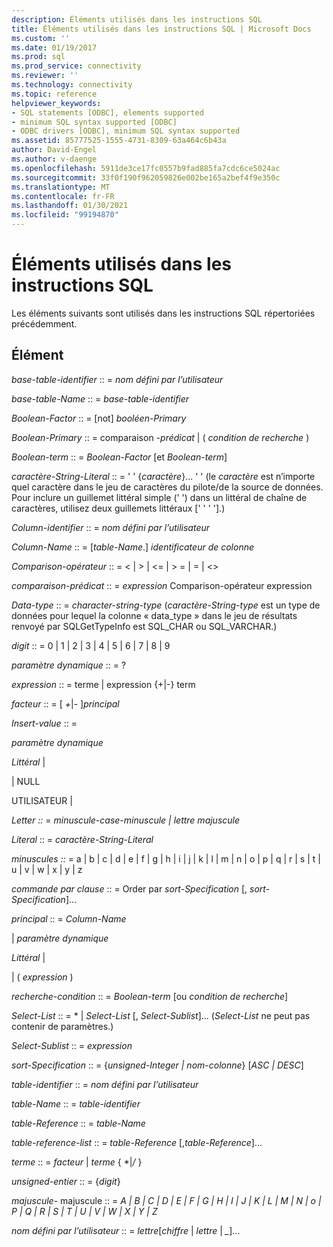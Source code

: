 ```yaml
---
description: Éléments utilisés dans les instructions SQL
title: Éléments utilisés dans les instructions SQL | Microsoft Docs
ms.custom: ''
ms.date: 01/19/2017
ms.prod: sql
ms.prod_service: connectivity
ms.reviewer: ''
ms.technology: connectivity
ms.topic: reference
helpviewer_keywords:
- SQL statements [ODBC], elements supported
- minimum SQL syntax supported [ODBC]
- ODBC drivers [ODBC], minimum SQL syntax supported
ms.assetid: 85777525-1555-4731-8309-63a464c6b43a
author: David-Engel
ms.author: v-daenge
ms.openlocfilehash: 5911de3ce17fc0557b9fad885fa7cdc6ce5024ac
ms.sourcegitcommit: 33f0f190f962059826e002be165a2bef4f9e350c
ms.translationtype: MT
ms.contentlocale: fr-FR
ms.lasthandoff: 01/30/2021
ms.locfileid: "99194870"
---
```

# <a name="elements-used-in-sql-statements"></a>Éléments utilisés dans les instructions SQL
Les éléments suivants sont utilisés dans les instructions SQL répertoriées précédemment.  
  
## <a name="element"></a>Élément  
 *base-table-identifier* :: = *nom défini par l’utilisateur*  
  
 *base-table-Name* :: = *base-table-identifier*  
  
 *Boolean-Factor* :: = [not] *booléen-Primary*  
  
 *Boolean-Primary* :: = comparaison *-prédicat* &#124; ( *condition de recherche* )  
  
 *Boolean-term* :: = *Boolean-Factor* [et *Boolean-term*]  
  
 *caractère-String-Literal* :: = ' ' {*caractère*}... ' ' (le *caractère* est n’importe quel caractère dans le jeu de caractères du pilote/de la source de données. Pour inclure un guillemet littéral simple (' ') dans un littéral de chaîne de caractères, utilisez deux guillemets littéraux [' ' ' '].)  
  
 *Column-identifier* :: = *nom défini par l’utilisateur*  
  
 *Column-Name* :: = [*table-Name*.] *identificateur de colonne*  
  
 *Comparison-opérateur* :: = < &#124; > &#124; \<= &#124; > = &#124; = &#124; <>  
  
 *comparaison-prédicat* :: = *expression* Comparison-opérateur expression  
  
 *Data-type* :: = *character-string-type* (*caractère-String-type* est un type de données pour lequel la colonne « data_type » dans le jeu de résultats renvoyé par SQLGetTypeInfo est SQL_CHAR ou SQL_VARCHAR.)  
  
 *digit* :: = 0 &#124; 1 &#124; 2 &#124; 3 &#124; 4 &#124; 5 &#124; 6 &#124; 7 &#124; 8 &#124; 9  
  
 *paramètre dynamique* :: = ?  
  
 *expression* :: = terme &#124; expression {+&#124;-} term  
  
 *facteur* :: = [ *+*&#124;*-* ]*principal*  
  
 *Insert-value* :: =  
  
 *paramètre dynamique*  
  
 *Littéral* &#124;  
  
 &#124; NULL  
  
 UTILISATEUR &#124;  
  
 *Letter ::* = *minuscule-case-minuscule &#124; lettre majuscule*  
  
 *Literal* :: = *caractère-String-Literal*  
  
 *minuscules ::* = a &#124; b &#124; c &#124; d &#124; e &#124; f &#124; g &#124; h &#124; i &#124; j &#124; k &#124; l &#124; m &#124; n &#124; o &#124; p &#124; q &#124; r &#124; s &#124; t &#124; u &#124; v &#124; w &#124; x &#124; y &#124; z  
  
 *commande par clause* :: = Order par *sort-Specification* [, *sort-Specification*]...  
  
 *principal* :: = *Column-Name*  
  
 &#124; *paramètre dynamique*  
  
 *Littéral* &#124;  
  
 &#124; ( *expression* )  
  
 *recherche-condition* :: = *Boolean-term* [ou *condition de recherche*]  
  
 *Select-List* :: = \* &#124; *Select-List* [, *Select-Sublist*]...  (*Select-List* ne peut pas contenir de paramètres.)  
  
 *Select-Sublist* :: = *expression*  
  
 *sort-Specification* :: = {*unsigned-Integer &#124; nom-colonne*} [*ASC &#124; DESC*]  
  
 *table-identifier* :: = *nom défini par l’utilisateur*  
  
 *table-Name* :: = *table-identifier*  
  
 *table-Reference* :: = *table-Name*  
  
 *table-reference-list* :: = *table-Reference* [,*table-Reference*]...  
  
 *terme* :: = *facteur* &#124; *terme* { \*&#124;*/* }   
  
 *unsigned-entier* :: = {*digit*}  
  
 *majuscule-* majuscule :: = *A &#124; B &#124; C &#124; D &#124; E &#124; F &#124; G &#124; H &#124; I &#124; J &#124; K &#124; L &#124; M &#124; N &#124; o &#124; P &#124; Q &#124; R &#124; S &#124; T &#124; U &#124; V &#124; W &#124; X &#124; Y &#124; Z*  
  
 *nom défini par l’utilisateur* :: = *lettre*[*chiffre* &#124; *lettre* &#124; *_*]...
